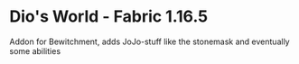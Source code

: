 # Dio's World - Fabric 1.16.5
Addon for Bewitchment, adds JoJo-stuff like the stonemask and eventually some abilities
